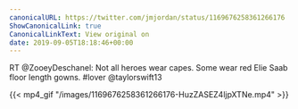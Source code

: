 ```yaml
---
canonicalURL: https://twitter.com/jmjordan/status/1169676258361266176
ShowCanonicalLink: true
CanonicalLinkText: View original on
date: 2019-09-05T18:18:46+00:00
---
```

RT @ZooeyDeschanel: Not all heroes wear capes. Some wear red Elie Saab floor length gowns. #lover @taylorswift13

{{< mp4_gif "/images/1169676258361266176-HuzZASEZ4ljpXTNe.mp4" >}}